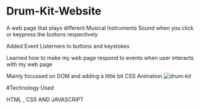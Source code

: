 # Drum-Kit-Website
A web page that plays different Musical Instruments Sound when you click or keypress the buttons respectively

Added Event Listerners to buttons and keystokes

Learned how to make my web page respond to events when user interacts with my web page

Mainly focussed on DOM and adding a little bit CSS Animation 
![drum-kit](https://user-images.githubusercontent.com/113206436/191961088-b95a5a51-1c7c-4ab7-b72a-1f3d52c482ee.png)


#Technology Used

HTML , CSS AND JAVASCRIPT
